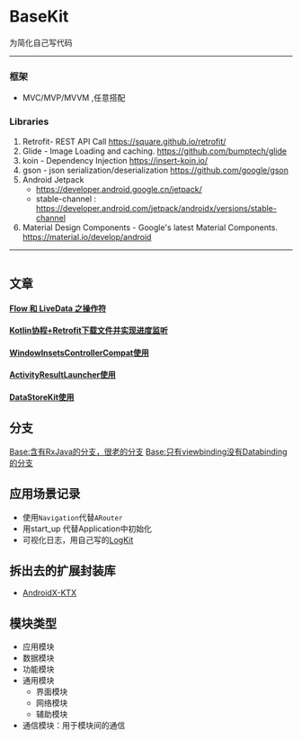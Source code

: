 # BaseKit

为简化自己写代码

-----------------
### 框架
- MVC/MVP/MVVM ,任意搭配

### Libraries

1. Retrofit- REST API Call
   https://square.github.io/retrofit/
2. Glide - Image Loading and caching.
   https://github.com/bumptech/glide
3. koin - Dependency Injection
   https://insert-koin.io/
4. gson - json serialization/deserialization
   https://github.com/google/gson
5. Android Jetpack 
   - https://developer.android.google.cn/jetpack/
   - stable-channel : https://developer.android.com/jetpack/androidx/versions/stable-channel
6. Material Design Components - Google's latest Material Components.
   https://material.io/develop/android

---------------------
```

```
## 文章
#### [Flow 和 LiveData 之操作符](https://blog.csdn.net/StjunF/article/details/120872772)
#### [Kotlin协程+Retrofit下载文件并实现进度监听](https://blog.csdn.net/StjunF/article/details/120909119)
#### [WindowInsetsControllerCompat使用](https://blog.csdn.net/StjunF/article/details/121840122)
#### [ActivityResultLauncher使用](https://github.com/SheTieJun/BaseKit/wiki/ActivityResultLauncher%E4%BD%BF%E7%94%A8)
#### [DataStoreKit使用](https://github.com/SheTieJun/BaseKit/wiki/DataStoreKit%E4%BD%BF%E7%94%A8%E8%AF%B4%E6%98%8E)

## 分支
[Base:含有RxJava的分支，很老的分支](https://github.com/SheTieJun/BaseKit/tree/base_rx)
[Base:只有viewbinding没有Databinding的分支](https://github.com/SheTieJun/BaseKit/tree/feat_viewbinding)

## 应用场景记录
- 使用`Navigation`代替`ARouter`
- 用start_up 代替Application中初始化
- 可视化日志，用自己写的[LogKit](https://github.com/SheTieJun/LogKit)

## 拆出去的扩展封装库
- [AndroidX-KTX](https://github.com/SheTieJun/AndroidX-KTX)

## 模块类型

- 应用模块
- 数据模块
- 功能模块
- 通用模块
  - 界面模块
  - 网络模块
  - 辅助模块
- 通信模块：用于模块间的通信